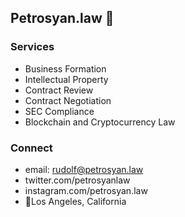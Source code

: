 ## Petrosyan.law 🚀 

### Services

- Business Formation
- Intellectual Property 
- Contract Review
- Contract Negotiation
- SEC Compliance
- Blockchain and Cryptocurrency Law

### Connect
- email: rudolf@petrosyan.law
- twitter.com/petrosyanlaw
- instagram.com/petrosyan.law 
- 📍Los Angeles, California
